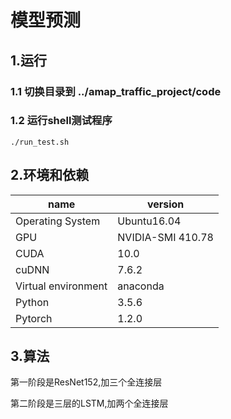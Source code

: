 # 模型预测  

## 1.运行  

### 1.1 切换目录到 ../amap_traffic_project/code 
  
### 1.2 运行shell测试程序   
    ./run_test.sh 
    
## 2.环境和依赖
|   name    | version |
| ---------- | --- |
| Operating System|  Ubuntu16.04 |
| GPU       |  NVIDIA-SMI 410.78 |
| CUDA      |  10.0 |
| cuDNN     |  7.6.2|
| Virtual environment     |  anaconda  |
| Python    | 3.5.6 |
| Pytorch   | 1.2.0|


## 3.算法

第一阶段是ResNet152,加三个全连接层

第二阶段是三层的LSTM,加两个全连接层


